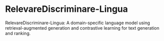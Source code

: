 # RelevareDiscriminare-Lingua
RelevareDiscriminare-Lingua: A domain-specific language model using retrieval-augmented generation and contrastive learning for text generation and ranking.
